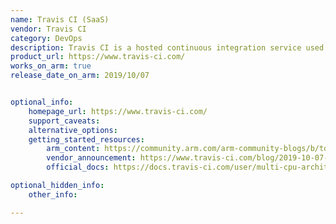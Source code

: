 ```yaml
---
name: Travis CI (SaaS)
vendor: Travis CI
category: DevOps
description: Travis CI is a hosted continuous integration service used to build and test software projects hosted on GitHub, Bitbucket and GitLab.
product_url: https://www.travis-ci.com/
works_on_arm: true
release_date_on_arm: 2019/10/07


optional_info:
    homepage_url: https://www.travis-ci.com/
    support_caveats:
    alternative_options:
    getting_started_resources:
        arm_content: https://community.arm.com/arm-community-blogs/b/tools-software-ides-blog/posts/travis-ci-partner-queue-solution-for-open-source-projects
        vendor_announcement: https://www.travis-ci.com/blog/2019-10-07-multi-cpu-architecture-support/
        official_docs: https://docs.travis-ci.com/user/multi-cpu-architectures/

optional_hidden_info:
    other_info:

---
```

